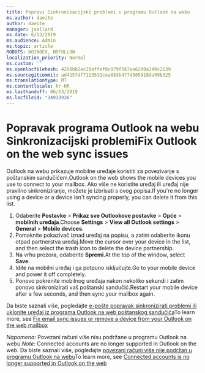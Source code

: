 ```yaml
---
title: Popravi Sinkronizacijski problemi u programu Outlook na webu
ms.author: daeite
author: daeite
manager: joallard
ms.date: 6/13/2019
ms.audience: Admin
ms.topic: article
ROBOTS: NOINDEX, NOFOLLOW
localization_priority: Normal
ms.custom: ''
ms.openlocfilehash: 4298bb2ac29affef0c879f567ea62d0a149c2139
ms.sourcegitcommit: ad4257df7113531cea883b477d505918da99b325
ms.translationtype: MT
ms.contentlocale: hr-HR
ms.lasthandoff: 06/13/2019
ms.locfileid: "34933936"
---
```

# <a name="fix-outlook-on-the-web-sync-issues"></a><span data-ttu-id="3f006-102">Popravak programa Outlook na webu Sinkronizacijski problemi</span><span class="sxs-lookup"><span data-stu-id="3f006-102">Fix Outlook on the web sync issues</span></span>

<span data-ttu-id="3f006-103">Outlook na webu prikazuje mobilne uređaje koristiti za povezivanje s poštanskim sandučićem.</span><span class="sxs-lookup"><span data-stu-id="3f006-103">Outlook on the web shows the mobile devices you use to connect to your mailbox.</span></span> <span data-ttu-id="3f006-104">Ako više ne koristite uređaj ili uređaj nije pravilno sinkroniziranje, možete je izbrisati s ovog popisa.</span><span class="sxs-lookup"><span data-stu-id="3f006-104">If you're no longer using a device or a device isn't syncing properly, you can delete it from this list.</span></span>

1. <span data-ttu-id="3f006-105">Odaberite **Postavke** > **Prikaz sve Outlookove postavke** > **Opće** > **mobilnih uređaja**.</span><span class="sxs-lookup"><span data-stu-id="3f006-105">Choose **Settings** > **View all Outlook settings** > **General** > **Mobile devices**.</span></span>
1. <span data-ttu-id="3f006-106">Pomaknite pokazivač iznad uređaj na popisu, a zatim odaberite ikonu otpad partnerstva uređaj.</span><span class="sxs-lookup"><span data-stu-id="3f006-106">Move the cursor over your device in the list, and then select the trash icon to delete the device partnership.</span></span>
1. <span data-ttu-id="3f006-107">Na vrhu prozora, odaberite **Spremi**.</span><span class="sxs-lookup"><span data-stu-id="3f006-107">At the top of the window, select **Save**.</span></span>
1. <span data-ttu-id="3f006-108">Idite na mobilni uređaj i ga potpuno isključujte.</span><span class="sxs-lookup"><span data-stu-id="3f006-108">Go to your mobile device and power it off completely.</span></span>
1. <span data-ttu-id="3f006-109">Ponovo pokrenite mobilnog uređaja nakon nekoliko sekundi i zatim ponovo sinkronizirati vaš poštanski sandučić.</span><span class="sxs-lookup"><span data-stu-id="3f006-109">Restart your mobile device after a few seconds, and then sync your mailbox again.</span></span>

<span data-ttu-id="3f006-110">Da biste saznali više, pogledajte [e-pošte popravak sinkronizirati problemi ili uklonite uređaj iz programa Outlook na web poštanskog sandučića](https://support.office.com/article/775ed31c-05bd-4ee4-b1b3-33fad7b5b992)</span><span class="sxs-lookup"><span data-stu-id="3f006-110">To learn more, see [Fix email sync issues or remove a device from your Outlook on the web mailbox](https://support.office.com/article/775ed31c-05bd-4ee4-b1b3-33fad7b5b992)</span></span>

<span data-ttu-id="3f006-111">*Napomena:* Povezani računi više nisu podržane u programu Outlook na webu.</span><span class="sxs-lookup"><span data-stu-id="3f006-111">*Note:* Connected accounts are no longer supported in Outlook on the web.</span></span> <span data-ttu-id="3f006-112">Da biste saznali više, pogledajte [povezani računi više nije podržan u programu Outlook na webu](https://support.office.com/article/5cc526bf-e928-4a99-8b9f-5e089df7d887)</span><span class="sxs-lookup"><span data-stu-id="3f006-112">To learn more, see [Connected accounts is no longer supported in Outlook on the web](https://support.office.com/article/5cc526bf-e928-4a99-8b9f-5e089df7d887)</span></span>